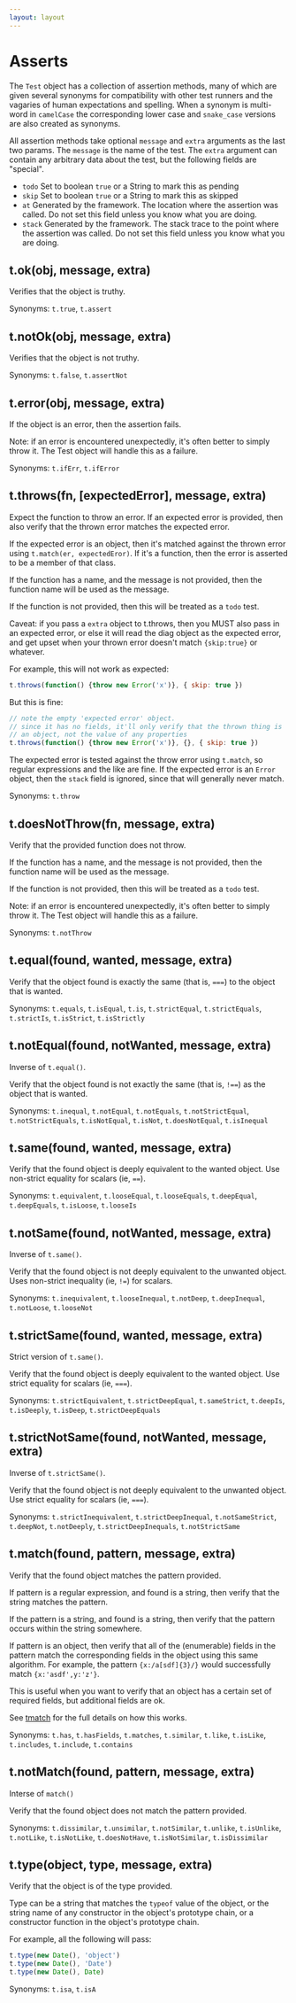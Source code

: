 ```yaml
---
layout: layout
---
```


# Asserts

The `Test` object has a collection of assertion methods, many of which
are given several synonyms for compatibility with other test runners
and the vagaries of human expectations and spelling.  When a synonym
is multi-word in `camelCase` the corresponding lower case and
`snake_case` versions are also created as synonyms.

All assertion methods take optional `message` and `extra` arguments as
the last two params.  The `message` is the name of the test.  The
`extra` argument can contain any arbitrary data about the test, but
the following fields are "special".

* `todo` Set to boolean `true` or a String to mark this as pending
* `skip` Set to boolean `true` or a String to mark this as skipped
* `at` Generated by the framework.  The location where the assertion
  was called.  Do not set this field unless you know what you are
  doing.
* `stack` Generated by the framework.  The stack trace to the point
  where the assertion was called.  Do not set this field unless you
  know what you are doing.

## t.ok(obj, message, extra)

Verifies that the object is truthy.

Synonyms: `t.true`, `t.assert`

## t.notOk(obj, message, extra)

Verifies that the object is not truthy.

Synonyms: `t.false`, `t.assertNot`

## t.error(obj, message, extra)

If the object is an error, then the assertion fails.

Note: if an error is encountered unexpectedly, it's often better to
simply throw it.  The Test object will handle this as a failure.

Synonyms: `t.ifErr`, `t.ifError`

## t.throws(fn, [expectedError], message, extra)

Expect the function to throw an error.  If an expected error is
provided, then also verify that the thrown error matches the expected
error.

If the expected error is an object, then it's matched against the
thrown error using `t.match(er, expectedEror)`.  If it's a function,
then the error is asserted to be a member of that class.

If the function has a name, and the message is not provided, then the
function name will be used as the message.

If the function is not provided, then this will be treated as a `todo`
test.

Caveat: if you pass a `extra` object to t.throws, then you MUST also
pass in an expected error, or else it will read the diag object as the
expected error, and get upset when your thrown error doesn't match
`{skip:true}` or whatever.

For example, this will not work as expected:

```javascript
t.throws(function() {throw new Error('x')}, { skip: true })
```

But this is fine:

```javascript
// note the empty 'expected error' object.
// since it has no fields, it'll only verify that the thrown thing is
// an object, not the value of any properties
t.throws(function() {throw new Error('x')}, {}, { skip: true })
```

The expected error is tested against the throw error using `t.match`,
so regular expressions and the like are fine.  If the expected error
is an `Error` object, then the `stack` field is ignored, since that
will generally never match.

Synonyms: `t.throw`

## t.doesNotThrow(fn, message, extra)

Verify that the provided function does not throw.

If the function has a name, and the message is not provided, then the
function name will be used as the message.

If the function is not provided, then this will be treated as a `todo`
test.

Note: if an error is encountered unexpectedly, it's often better to
simply throw it.  The Test object will handle this as a failure.

Synonyms: `t.notThrow`

## t.equal(found, wanted, message, extra)

Verify that the object found is exactly the same (that is, `===`) to
the object that is wanted.

Synonyms: `t.equals`, `t.isEqual`, `t.is`, `t.strictEqual`,
`t.strictEquals`, `t.strictIs`, `t.isStrict`, `t.isStrictly`

## t.notEqual(found, notWanted, message, extra)

Inverse of `t.equal()`.

Verify that the object found is not exactly the same (that is, `!==`) as
the object that is wanted.

Synonyms: `t.inequal`, `t.notEqual`, `t.notEquals`,
`t.notStrictEqual`, `t.notStrictEquals`, `t.isNotEqual`, `t.isNot`,
`t.doesNotEqual`, `t.isInequal`

## t.same(found, wanted, message, extra)

Verify that the found object is deeply equivalent to the wanted
object.  Use non-strict equality for scalars (ie, `==`).

Synonyms: `t.equivalent`, `t.looseEqual`, `t.looseEquals`,
`t.deepEqual`, `t.deepEquals`, `t.isLoose`, `t.looseIs`

## t.notSame(found, notWanted, message, extra)

Inverse of `t.same()`.

Verify that the found object is not deeply equivalent to the
unwanted object.  Uses non-strict inequality (ie, `!=`) for scalars.

Synonyms: `t.inequivalent`, `t.looseInequal`, `t.notDeep`,
`t.deepInequal`, `t.notLoose`, `t.looseNot`

## t.strictSame(found, wanted, message, extra)

Strict version of `t.same()`.

Verify that the found object is deeply equivalent to the wanted
object.  Use strict equality for scalars (ie, `===`).

Synonyms: `t.strictEquivalent`, `t.strictDeepEqual`, `t.sameStrict`,
`t.deepIs`, `t.isDeeply`, `t.isDeep`, `t.strictDeepEquals`

## t.strictNotSame(found, notWanted, message, extra)

Inverse of `t.strictSame()`.

Verify that the found object is not deeply equivalent to the unwanted
object.  Use strict equality for scalars (ie, `===`).

Synonyms: `t.strictInequivalent`, `t.strictDeepInequal`,
`t.notSameStrict`, `t.deepNot`, `t.notDeeply`, `t.strictDeepInequals`,
`t.notStrictSame`

## t.match(found, pattern, message, extra)

Verify that the found object matches the pattern provided.

If pattern is a regular expression, and found is a string, then verify
that the string matches the pattern.

If the pattern is a string, and found is a string, then verify that
the pattern occurs within the string somewhere.

If pattern is an object, then verify that all of the (enumerable)
fields in the pattern match the corresponding fields in the object
using this same algorithm.  For example, the pattern `{x:/a[sdf]{3}/}`
would successfully match `{x:'asdf',y:'z'}`.

This is useful when you want to verify that an object has a certain
set of required fields, but additional fields are ok.

See [tmatch](http://npm.im/tmatch) for the full details on how this
works.

Synonyms: `t.has`, `t.hasFields`, `t.matches`, `t.similar`, `t.like`,
`t.isLike`, `t.includes`, `t.include`, `t.contains`

## t.notMatch(found, pattern, message, extra)

Interse of `match()`

Verify that the found object does not match the pattern provided.

Synonyms: `t.dissimilar`, `t.unsimilar`, `t.notSimilar`, `t.unlike`,
`t.isUnlike`, `t.notLike`, `t.isNotLike`, `t.doesNotHave`,
`t.isNotSimilar`, `t.isDissimilar`

## t.type(object, type, message, extra)

Verify that the object is of the type provided.

Type can be a string that matches the `typeof` value of the object, or
the string name of any constructor in the object's prototype chain, or
a constructor function in the object's prototype chain.

For example, all the following will pass:

```javascript
t.type(new Date(), 'object')
t.type(new Date(), 'Date')
t.type(new Date(), Date)
```

Synonyms: `t.isa`, `t.isA`

